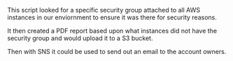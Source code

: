 This script looked for a specific security group attached to all AWS instances in our enviornment to ensure it was there for security reasons.

It then created a PDF report based upon what instances did not have the security group and would upload it to a S3 bucket.

Then with SNS it could be used to send out an email to the account owners.
